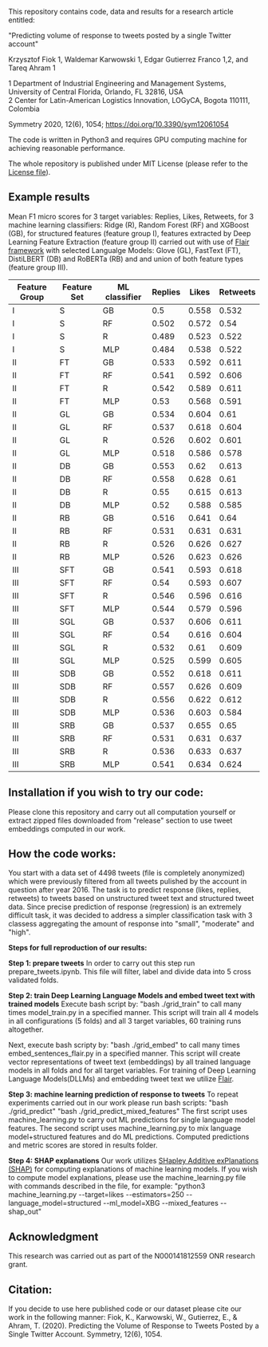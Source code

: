 This repository contains code, data and results for a research article entitled:

"Predicting volume of response to tweets posted by a single Twitter account"

Krzysztof Fiok 1, Waldemar Karwowski 1, Edgar Gutierrez Franco 1,2, and Tareq Ahram 1

1 Department of Industrial Engineering and Management Systems, University of Central Florida, Orlando, FL 32816, USA </br>
2 Center for Latin-American Logistics Innovation, LOGyCA, Bogota 110111, Colombia

Symmetry 2020, 12(6), 1054; https://doi.org/10.3390/sym12061054

The code is written in Python3 and requires GPU computing machine for achieving reasonable performance.

The whole repository is published under MIT License (please refer to the [License file](https://github.com/krzysztoffiok/predicting-response-to-tweets/blob/master/LICENSE)).

## Example results

Mean F1 micro scores for 3 target variables: Replies, Likes, Retweets, for 3 machine learning classifiers: Ridge (R), Random Forest (RF) and XGBoost (GB), for structured features (feature group I), features extracted by Deep Learning Feature Extraction (feature group II) carried out with use of [Flair framework](https://github.com/flairNLP/flair)  with selected Langualge Models: Glove (GL), FastText (FT), DistiLBERT (DB) and RoBERTa (RB) and and union of both feature types (feature group III).


Feature Group | Feature Set | ML classifier | Replies | Likes | Retweets
-- | -- | -- | -- | -- | --
I | S | GB | 0.5 | 0.558 | 0.532
I | S | RF | 0.502 | 0.572 | 0.54
I | S | R | 0.489 | 0.523 | 0.522
I | S | MLP | 0.484 | 0.538 | 0.522
II | FT | GB | 0.533 | 0.592 | 0.611
II | FT | RF | 0.541 | 0.592 | 0.606
II | FT | R | 0.542 | 0.589 | 0.611
II | FT | MLP | 0.53 | 0.568 | 0.591
II | GL | GB | 0.534 | 0.604 | 0.61
II | GL | RF | 0.537 | 0.618 | 0.604
II | GL | R | 0.526 | 0.602 | 0.601
II | GL | MLP | 0.518 | 0.586 | 0.578
II | DB | GB | 0.553 | 0.62 | 0.613
II | DB | RF | 0.558 | 0.628 | 0.61
II | DB | R | 0.55 | 0.615 | 0.613
II | DB | MLP | 0.52 | 0.588 | 0.585
II | RB | GB | 0.516 | 0.641 | 0.64
II | RB | RF | 0.531 | 0.631 | 0.631
II | RB | R | 0.526 | 0.626 | 0.627
II | RB | MLP | 0.526 | 0.623 | 0.626
III | SFT | GB | 0.541 | 0.593 | 0.618
III | SFT | RF | 0.54 | 0.593 | 0.607
III | SFT | R | 0.546 | 0.596 | 0.616
III | SFT | MLP | 0.544 | 0.579 | 0.596
III | SGL | GB | 0.537 | 0.606 | 0.611
III | SGL | RF | 0.54 | 0.616 | 0.604
III | SGL | R | 0.532 | 0.61 | 0.609
III | SGL | MLP | 0.525 | 0.599 | 0.605
III | SDB | GB | 0.552 | 0.618 | 0.611
III | SDB | RF | 0.557 | 0.626 | 0.609
III | SDB | R | 0.556 | 0.622 | 0.612
III | SDB | MLP | 0.536 | 0.603 | 0.584
III | SRB | GB | 0.537 | 0.655 | 0.65
III | SRB | RF | 0.531 | 0.631 | 0.637
III | SRB | R | 0.536 | 0.633 | 0.637
III | SRB | MLP | 0.541 | 0.634 | 0.624


## Installation if you wish to try our code:
Please clone this repository and carry out all computation yourself or extract zipped files downloaded from "release" section to use tweet embeddings computed in our work.

## How the code works:
You start with a data set of 4498 tweets (file is completely anonymized) which were previously filtered from all tweets pulished by the account in question after year 2016. The task is to predict response (likes, replies, retweets) to tweets based on unstructured tweet text and structured tweet data. Since precise prediction of response (regression) is an extremely difficult task, it was decided to address a simpler classification task with 3 classess aggregating the amount of response into "small", "moderate" and "high".

<strong>Steps for full reproduction of our results:</strong>

<strong>Step 1: prepare tweets</strong>
In order to carry out this step run prepare_tweets.ipynb. This file will filter, label and divide data into 5 cross validated folds.

<strong>Step 2: train Deep Learning Language Models and embed tweet text with trained models</strong>
Execute bash script by: "bash ./grid_train" to call many times model_train.py in a specified manner. This script will train all 4 models in all configurations (5 folds) and all 3 target variables, 60 training runs altogether.

Next, execute bash scripty by: "bash ./grid_embed" to call many times embed_sentences_flair.py in a specified manner. This script will create vector representations of tweet text (embeddings) by all trained language models in all folds and for all target variables. For training of Deep Learning Language Models(DLLMs) and embedding tweet text we utilize [Flair](https://github.com/flairNLP/flair).

<strong>Step 3: machine learning prediction of response to tweets</strong>
To repeat experiments carried out in our work please run bash scripts:
"bash ./grid_predict"
"bash ./grid_predict_mixed_features"
The first script uses machine_learning.py to carry out ML predictions for single language model features. The second script uses machine_learning.py to mix language model+structured features and do ML predictions. Computed predictions and metric scores are stored in results folder.

<strong>Step 4: SHAP explanations</strong>
Our work utilizes [SHapley Additive exPlanations (SHAP)](https://github.com/slundberg/shap) for computing explanations of machine learning models.
If you wish to compute model explanations, please use the machine_learning.py file with commands described in the file, for example: "python3 machine_learning.py --target=likes --estimators=250 --language_model=structured  --ml_model=XBG --mixed_features --shap_out"

## Acknowledgment
This research was carried out as part of the N000141812559 ONR research grant.

## Citation:<br/>
If you decide to use here published code or our dataset please cite our work in the following manner:
Fiok, K., Karwowski, W., Gutierrez, E., & Ahram, T. (2020). Predicting the Volume of Response to Tweets Posted by a Single Twitter Account. Symmetry, 12(6), 1054.
